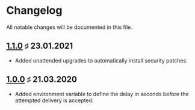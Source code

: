 # Changelog

All notable changes will be documented in this file.

<a name="v1-1-0"></a>
## [1.1.0](https://github.com/bloodhunterd/froxlor-mail-postgrey/releases/tag/1.1.0) &#9839; 23.01.2021

* Added unattended upgrades to automatically install security patches.

<a name="v1-0-0"></a>
## [1.0.0](https://github.com/bloodhunterd/froxlor-mail-postgrey/releases/tag/1.0.0) &#9839; 21.03.2020

* Added environment variable to define the delay in seconds before the attempted delivery is accepted.
